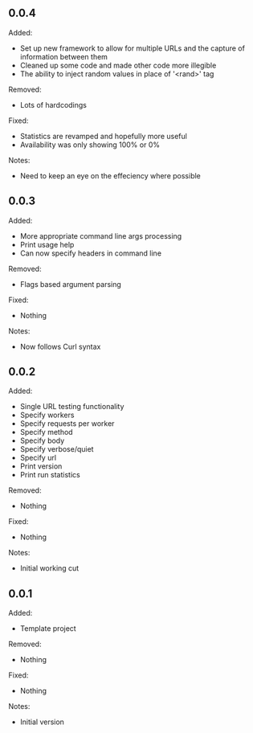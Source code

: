 0.0.4
-----

Added:

- Set up new framework to allow for multiple URLs and the capture of information between them
- Cleaned up some code and made other code more illegible
- The ability to inject random values in place of '\<rand\>' tag

Removed:

- Lots of hardcodings

Fixed:

- Statistics are revamped and hopefully more useful
- Availability was only showing 100% or 0%

Notes:

- Need to keep an eye on the effeciency where possible

0.0.3
-----

Added:

- More appropriate command line args processing
- Print usage help
- Can now specify headers in command line

Removed:

- Flags based argument parsing

Fixed:

- Nothing

Notes:

- Now follows Curl syntax

0.0.2
-----

Added:

- Single URL testing functionality  
- Specify workers
- Specify requests per worker
- Specify method
- Specify body
- Specify verbose/quiet
- Specify url
- Print version
- Print run statistics

Removed:

- Nothing

Fixed:

- Nothing

Notes:

- Initial working cut

0.0.1
-----

Added:

- Template project

Removed:

- Nothing

Fixed:

- Nothing

Notes:

- Initial version

